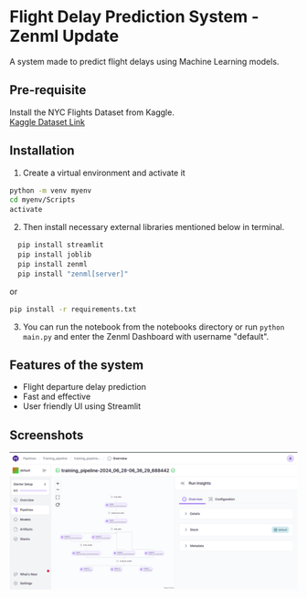 # Flight Delay Prediction System - Zenml Update

A system made to predict flight delays using Machine Learning models.


## Pre-requisite

Install the NYC Flights Dataset from Kaggle.<br>
[Kaggle Dataset Link](https://www.kaggle.com/varunmarvah/nyc-flights-dataset-exploratory-analysis)


## Installation 

1. Create a virtual environment and activate it
  ```bash
  python -m venv myenv
  cd myenv/Scripts
  activate
```

2. Then install necessary external libraries mentioned below in terminal.

```bash
  pip install streamlit
  pip install joblib
  pip install zenml
  pip install "zenml[server]"
```
or 
```bash
pip install -r requirements.txt

```

3. You can run the notebook from the notebooks directory or run ```python main.py``` and enter the Zenml Dashboard with username "default".



## Features of the system

- Flight departure delay prediction
- Fast and effective
- User friendly UI using Streamlit


## Screenshots
![Demo](https://github.com/ayush9h/Flight-Delay-Prediction-System/blob/main/notebooks/Screenshot%202024-06-28%20121823.png)
